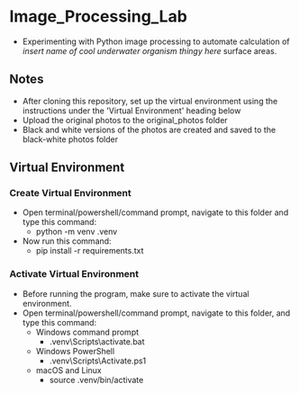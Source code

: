 # Image_Processing_Lab
- Experimenting with Python image processing to automate calculation of *insert name of cool underwater organism thingy here* surface areas.

## Notes
- After cloning this repository, set up the virtual environment using the instructions under the 'Virtual Environment' heading below
- Upload the original photos to the original_photos folder
- Black and white versions of the photos are created and saved to the black-white photos folder

## Virtual Environment
### Create Virtual Environment
- Open terminal/powershell/command prompt, navigate to this folder and type this command:
    - python -m venv .venv
- Now run this command:
    - pip install -r requirements.txt
### Activate Virtual Environment
- Before running the program, make sure to activate the virtual environment.
- Open terminal/powershell/command prompt, navigate to this folder, and type this command:
    - Windows command prompt
        - .venv\Scripts\activate.bat
    - Windows PowerShell
        - .venv\Scripts\Activate.ps1
    - macOS and Linux
        - source .venv/bin/activate